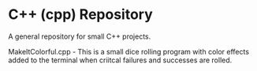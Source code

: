 # C++ (cpp) Repository
A general repository for small C++ projects.

MakeItColorful.cpp - This is a small dice rolling program with color effects added to the terminal when criitcal failures and successes are rolled.
